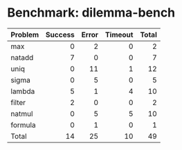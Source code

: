 # Benchmark: dilemma-bench

| Problem   |   Success |   Error |   Timeout |   Total |
|:----------|----------:|--------:|----------:|--------:|
| max       |         0 |       2 |         0 |       2 |
| natadd    |         7 |       0 |         0 |       7 |
| uniq      |         0 |      11 |         1 |      12 |
| sigma     |         0 |       5 |         0 |       5 |
| lambda    |         5 |       1 |         4 |      10 |
| filter    |         2 |       0 |         0 |       2 |
| natmul    |         0 |       5 |         5 |      10 |
| formula   |         0 |       1 |         0 |       1 |
| Total     |        14 |      25 |        10 |      49 |

